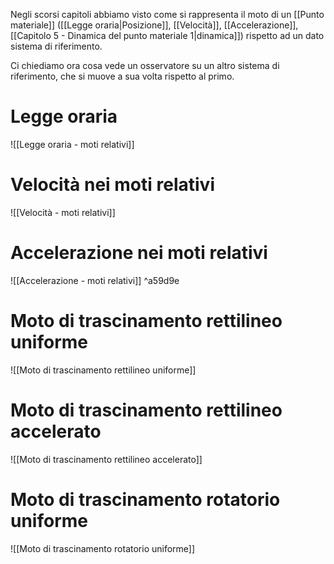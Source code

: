 Negli scorsi capitoli abbiamo visto come si rappresenta il moto di un [[Punto materiale]] ([[Legge oraria|Posizione]], [[Velocità]], [[Accelerazione]], [[Capitolo 5 - Dinamica del punto materiale 1|dinamica]]) rispetto ad un dato sistema di riferimento.

Ci chiediamo ora cosa vede un osservatore su un altro sistema di riferimento, che si muove a sua volta rispetto al primo.
# Legge oraria
![[Legge oraria - moti relativi]]
# Velocità nei moti relativi
![[Velocità - moti relativi]]
# Accelerazione nei moti relativi
![[Accelerazione - moti relativi]] ^a59d9e

# Moto di trascinamento rettilineo uniforme
![[Moto di trascinamento rettilineo uniforme]]

# Moto di trascinamento rettilineo accelerato
![[Moto di trascinamento rettilineo accelerato]]

# Moto di trascinamento rotatorio uniforme
![[Moto di trascinamento rotatorio uniforme]]



